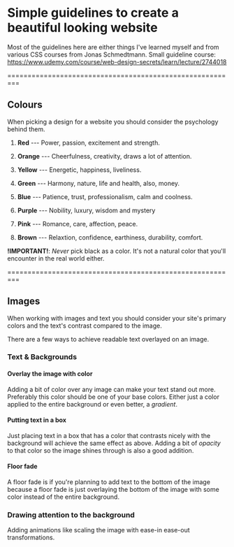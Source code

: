 # Simple guidelines to create a beautiful looking website

Most of the guidelines here are either things I've learned myself and from various CSS courses from Jonas Schmedtmann.
Small guideline course: https://www.udemy.com/course/web-design-secrets/learn/lecture/2744018

=========================================================

## Colours

When picking a design for a website you should consider the psychology behind them.

1. **Red** --- Power, passion, excitement and strength.

2. **Orange** --- Cheerfulness, creativity, draws a lot of attention.

3. **Yellow** --- Energetic, happiness, liveliness.

4. **Green** --- Harmony, nature, life and health, also, money.

5. **Blue** --- Patience, trust, professionalism, calm and coolness.

6. **Purple** --- Nobility, luxury, wisdom and mystery

7. **Pink** --- Romance, care, affection, peace.

8. **Brown** --- Relaxtion, confidence, earthiness, durability, comfort.

**!IMPORTANT!**: _Never_ pick black as a color. It's not a natural color that you'll encounter in the real world either.

=========================================================

## Images

When working with images and text you should consider your site's primary colors and
the text's contrast compared to the image.

There are a few ways to achieve readable text overlayed on an image.

### Text & Backgrounds

#### Overlay the image with color

Adding a bit of color over any image can make your text stand out more. Preferably this color should be one of your base colors.
Either just a color applied to the entire background or even better, a _gradient_.

#### Putting text in a box

Just placing text in a box that has a color that contrasts nicely with the background will achieve the same effect as above.
Adding a bit of _opacity_ to that color so the image shines through is also a good addition.

#### Floor fade

A floor fade is if you're planning to add text to the bottom of the image because a floor fade is just overlaying the bottom of the image with some color instead of the entire background.

### Drawing attention to the background

Adding animations like scaling the image with ease-in ease-out transformations.
